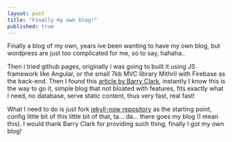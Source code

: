 ```yaml
---
layout: post
title: "Finally my own blog!"
published: true
---
```





Finally a blog of my own, years ive been wanting to have my own blog, but wordpress are just too complicated for me, so to say, hahaha..

Then i tried github pages, originally i was going to built it using JS framework like Angular, or the small 7kb MVC library Mithril with Firebase as the back-end. Then I found this [article by Barry Clark](https://www.smashingmagazine.com/2014/08/build-blog-jekyll-github-pages/), instantly I know this is the way to go it, simple blog that not bloated with features, fits exactly what I need, no database, serve static content, thus very fast, real fast! 

What I need to do is just fork [jekyll-now repository](https://github.com/barryclark/jekyll-now) as the starting point, config little bit of this little bit of that, ta... da... there goes my blog (I mean this). I would thank Barry Clark for providing such thing, finally I got my own blog!
